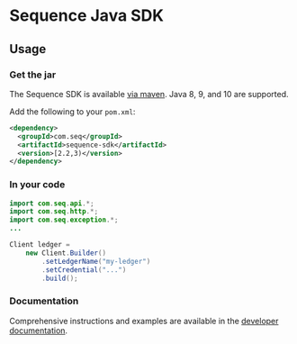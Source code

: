 # Sequence Java SDK

## Usage

### Get the jar

The Sequence SDK is available
[via maven](https://search.maven.org/#search%7Cga%7C1%7Cg%3A%22com.seq%22).
Java 8,
9,
and 10 are supported.

Add the following to your `pom.xml`:

```xml
<dependency>
  <groupId>com.seq</groupId>
  <artifactId>sequence-sdk</artifactId>
  <version>[2.2,3)</version>
</dependency>
```

### In your code

```java
import com.seq.api.*;
import com.seq.http.*;
import com.seq.exception.*;
...

Client ledger =
    new Client.Builder()
        .setLedgerName("my-ledger")
        .setCredential("...")
        .build();
```

### Documentation

Comprehensive instructions and examples are available in the
[developer documentation](https://docs.chain.com/docs/sequence/get-started/introduction).
